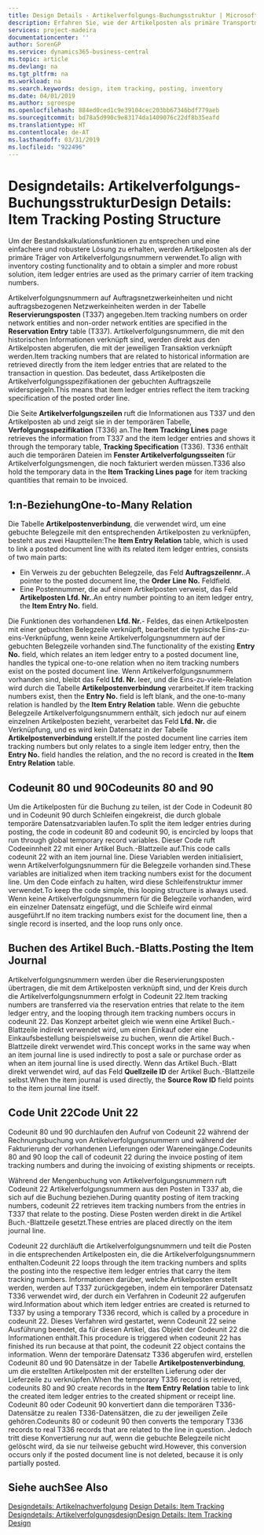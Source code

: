 ```yaml
---
title: Design Details - Artikelverfolgungs-Buchungsstruktur | Microsoft Docs
description: Erfahren Sie, wie der Artikelposten als primäre Transportmitteln von Artikelverfolgungsnummern verwendet wird.
services: project-madeira
documentationcenter: ''
author: SorenGP
ms.service: dynamics365-business-central
ms.topic: article
ms.devlang: na
ms.tgt_pltfrm: na
ms.workload: na
ms.search.keywords: design, item tracking, posting, inventory
ms.date: 04/01/2019
ms.author: sgroespe
ms.openlocfilehash: 884ed0ced1c9e39104cec203bb67346bdf779aeb
ms.sourcegitcommit: bd78a5d990c9e83174da1409076c22df8b35eafd
ms.translationtype: HT
ms.contentlocale: de-AT
ms.lasthandoff: 03/31/2019
ms.locfileid: "922496"
---
```

# <a name="design-details-item-tracking-posting-structure"></a><span data-ttu-id="5b474-103">Designdetails: Artikelverfolgungs-Buchungsstruktur</span><span class="sxs-lookup"><span data-stu-id="5b474-103">Design Details: Item Tracking Posting Structure</span></span>
<span data-ttu-id="5b474-104">Um der Bestandskalkulationsfunktionen zu entsprechen und eine einfachere und robustere Lösung zu erhalten, werden Artikelposten als der primäre Träger von Artikelverfolgungsnummern verwendet.</span><span class="sxs-lookup"><span data-stu-id="5b474-104">To align with inventory costing functionality and to obtain a simpler and more robust solution, item ledger entries are used as the primary carrier of item tracking numbers.</span></span>  
  
<span data-ttu-id="5b474-105">Artikelverfolgungsnummern auf Auftragsnetzwerkeinheiten und nicht auftragsbezogenen Netzwerkeinheiten werden in der Tabelle **Reservierungsposten** (T337) angegeben.</span><span class="sxs-lookup"><span data-stu-id="5b474-105">Item tracking numbers on order network entities and non-order network entities are specified in the **Reservation Entry** table (T337).</span></span> <span data-ttu-id="5b474-106">Artikelverfolgungsnummern, die mit den historischen Informationen verknüpft sind, werden direkt aus den Artikelposten abgerufen, die mit der jeweiligen Transaktion verknüpft werden.</span><span class="sxs-lookup"><span data-stu-id="5b474-106">Item tracking numbers that are related to historical information are retrieved directly from the item ledger entries that are related to the transaction in question.</span></span> <span data-ttu-id="5b474-107">Das bedeutet, dass Artikelposten die Artikelverfolgungsspezifikationen der gebuchten Auftragszeile widerspiegeln.</span><span class="sxs-lookup"><span data-stu-id="5b474-107">This means that item ledger entries reflect the item tracking specification of the posted order line.</span></span>  
  
<span data-ttu-id="5b474-108">Die Seite **Artikelverfolgungszeilen** ruft die Informationen aus T337 und den Artikelposten ab und zeigt sie in der temporären Tabelle, **Verfolgungsspezifikation** (T336) an.</span><span class="sxs-lookup"><span data-stu-id="5b474-108">The **Item Tracking Lines** page retrieves the information from T337 and the item ledger entries and shows it through the temporary table, **Tracking Specification** (T336).</span></span> <span data-ttu-id="5b474-109">T336 enthält auch die temporären Dateien im **Fenster Artikelverfolgungsseiten** für Artikelverfolgungsmengen, die noch fakturiert werden müssen.</span><span class="sxs-lookup"><span data-stu-id="5b474-109">T336 also hold the temporary data in the **Item Tracking Lines page** for item tracking quantities that remain to be invoiced.</span></span>  
  
## <a name="one-to-many-relation"></a><span data-ttu-id="5b474-110">1:n-Beziehung</span><span class="sxs-lookup"><span data-stu-id="5b474-110">One-to-Many Relation</span></span>  
<span data-ttu-id="5b474-111">Die Tabelle **Artikelpostenverbindung**, die verwendet wird, um eine gebuchte Belegzeile mit den entsprechenden Artikelposten zu verknüpfen, besteht aus zwei Hauptteilen:</span><span class="sxs-lookup"><span data-stu-id="5b474-111">The **Item Entry Relation** table, which is used to link a posted document line with its related item ledger entries, consists of two main parts:</span></span>  
  
* <span data-ttu-id="5b474-112">Ein Verweis zu der gebuchten Belegzeile, das Feld **Auftragszeilennr.**.</span><span class="sxs-lookup"><span data-stu-id="5b474-112">A pointer to the posted document line, the **Order Line No.**</span></span> <span data-ttu-id="5b474-113">Feld</span><span class="sxs-lookup"><span data-stu-id="5b474-113">field.</span></span>  
* <span data-ttu-id="5b474-114">Eine Postennummer, die auf einem Artikelposten verweist, das Feld **Artikelposten Lfd. Nr.**.</span><span class="sxs-lookup"><span data-stu-id="5b474-114">An entry number pointing to an item ledger entry, the **Item Entry No.** field.</span></span>  
  
<span data-ttu-id="5b474-115">Die Funktionen des vorhandenen **Lfd. Nr.**- Feldes, das einen Artikelposten mit einer gebuchten Belegzeile verknüpft, bearbeitet die typische Eins-zu-eins-Verknüpfung, wenn keine Artikelverfolgungsnummern auf der gebuchten Belegzeile vorhanden sind.</span><span class="sxs-lookup"><span data-stu-id="5b474-115">The functionality of the existing **Entry No.** field, which relates an item ledger entry to a posted document line, handles the typical one-to-one relation when no item tracking numbers exist on the posted document line.</span></span> <span data-ttu-id="5b474-116">Wenn Artikelverfolgungsnummern vorhanden sind, bleibt das Feld **Lfd. Nr.** leer, und die Eins-zu-viele-Relation wird durch die Tabelle **Artikelpostenverbindung** verarbeitet.</span><span class="sxs-lookup"><span data-stu-id="5b474-116">If item tracking numbers exist, then the **Entry No.** field is left blank, and the one-to-many relation is handled by the **Item Entry Relation** table.</span></span> <span data-ttu-id="5b474-117">Wenn die gebuchte Belegzeile Artikelverfolgungsnummern enthält, sich jedoch nur auf einem einzelnen Artikelposten bezieht, verarbeitet das Feld **Lfd. Nr.** die Verknüpfung, und es wird kein Datensatz in der Tabelle **Artikelpostenverbindung** erstellt.</span><span class="sxs-lookup"><span data-stu-id="5b474-117">If the posted document line carries item tracking numbers but only relates to a single item ledger entry, then the **Entry No.** field handles the relation, and the no record is created in the **Item Entry Relation** table.</span></span>  
  
## <a name="codeunits-80-and-90"></a><span data-ttu-id="5b474-118">Codeunit 80 und 90</span><span class="sxs-lookup"><span data-stu-id="5b474-118">Codeunits 80 and 90</span></span>  
<span data-ttu-id="5b474-119">Um die Artikelposten für die Buchung zu teilen, ist der Code in Codeunit 80 und in Codeunit 90 durch Schleifen eingekreist, die durch globale temporäre Datensatzvariablen laufen.</span><span class="sxs-lookup"><span data-stu-id="5b474-119">To split the item ledger entries during posting, the code in codeunit 80 and codeunit 90, is encircled by loops that run through global temporary record variables.</span></span> <span data-ttu-id="5b474-120">Dieser Code ruft Codeeinnheit 22 mit einer Artikel Buch.-Blattzeile auf.</span><span class="sxs-lookup"><span data-stu-id="5b474-120">This code calls codeunit 22 with an item journal line.</span></span> <span data-ttu-id="5b474-121">Diese Variablen werden initialisiert, wenn Artikelverfolgungsnummern für die Belegzeile vorhanden sind.</span><span class="sxs-lookup"><span data-stu-id="5b474-121">These variables are initialized when item tracking numbers exist for the document line.</span></span> <span data-ttu-id="5b474-122">Um den Code einfach zu halten, wird diese Schleifenstruktur immer verwendet.</span><span class="sxs-lookup"><span data-stu-id="5b474-122">To keep the code simple, this looping structure is always used.</span></span> <span data-ttu-id="5b474-123">Wenn keine Artikelverfolgungsnummern für die Belegzeile vorhanden, wird ein einzelner Datensatz eingefügt, und die Schleife wird einmal ausgeführt.</span><span class="sxs-lookup"><span data-stu-id="5b474-123">If no item tracking numbers exist for the document line, then a single record is inserted, and the loop runs only once.</span></span>  
  
## <a name="posting-the-item-journal"></a><span data-ttu-id="5b474-124">Buchen des Artikel Buch.-Blatts.</span><span class="sxs-lookup"><span data-stu-id="5b474-124">Posting the Item Journal</span></span>  
<span data-ttu-id="5b474-125">Artikelverfolgungsnummern werden über die Reservierungsposten übertragen, die mit dem Artikelposten verknüpft sind, und der Kreis durch die Artikelverfolgungsnummern erfolgt in Codeunit 22.</span><span class="sxs-lookup"><span data-stu-id="5b474-125">Item tracking numbers are transferred via the reservation entries that relate to the item ledger entry, and the looping through item tracking numbers occurs in codeunit 22.</span></span> <span data-ttu-id="5b474-126">Das Konzept arbeitet gleich wie wenn eine Artikel Buch.-Blattzeile indirekt verwendet wird, um einen Einkauf oder eine Einkaufsbestellung beispielsweise zu buchen, wenn die Artikel Buch.-Blattzeile direkt verwendet wird.</span><span class="sxs-lookup"><span data-stu-id="5b474-126">This concept works in the same way when an item journal line is used indirectly to post a sale or purchase order as when an item journal line is used directly.</span></span> <span data-ttu-id="5b474-127">Wenn das Artikel Buch.-Blatt direkt verwendet wird, auf das Feld **Quellzeile ID** der Artikel Buch.-Blattzeile selbst.</span><span class="sxs-lookup"><span data-stu-id="5b474-127">When the item journal is used directly, the **Source Row ID** field points to the item journal line itself.</span></span>  
  
## <a name="code-unit-22"></a><span data-ttu-id="5b474-128">Code Unit 22</span><span class="sxs-lookup"><span data-stu-id="5b474-128">Code Unit 22</span></span>  
<span data-ttu-id="5b474-129">Codeunit 80 und 90 durchlaufen den Aufruf von Codeunit 22 während der Rechnungsbuchung von Artikelverfolgungsnummern und während der Fakturierung der vorhandenen Lieferungen oder Wareneingänge.</span><span class="sxs-lookup"><span data-stu-id="5b474-129">Codeunits 80 and 90 loop the call of codeunit 22 during the invoice posting of item tracking numbers and during the invoicing of existing shipments or receipts.</span></span>  
  
<span data-ttu-id="5b474-130">Während der Mengenbuchung von Artikelverfolgungsnummern ruft Codeunit 22 Artikelverfolgungsnummern aus den Posten in T337 ab, die sich auf die Buchung beziehen.</span><span class="sxs-lookup"><span data-stu-id="5b474-130">During quantity posting of item tracking numbers, codeunit 22 retrieves item tracking numbers from the entries in T337 that relate to the posting.</span></span> <span data-ttu-id="5b474-131">Diese Posten werden direkt in die Artikel Buch.-Blattzeile gesetzt.</span><span class="sxs-lookup"><span data-stu-id="5b474-131">These entries are placed directly on the item journal line.</span></span>  
  
<span data-ttu-id="5b474-132">Codeunit 22 durchläuft die Artikelverfolgungsnummern und teilt die Posten in die entsprechenden Artikelposten ein, die die Artikelverfolgungsnummern enthalten.</span><span class="sxs-lookup"><span data-stu-id="5b474-132">Codeunit 22 loops through the item tracking numbers and splits the posting into the respective item ledger entries that carry the item tracking numbers.</span></span> <span data-ttu-id="5b474-133">Informationen darüber, welche Artikelposten erstellt werden, werden auf T337 zurückgegeben, indem ein temporärer Datensatz T336 verwendet wird, der durch ein Verfahren in Codeunit 22 aufgerufen wird.</span><span class="sxs-lookup"><span data-stu-id="5b474-133">Information about which item ledger entries are created is returned to T337 by using a temporary T336 record, which is called by a procedure in codeunit 22.</span></span> <span data-ttu-id="5b474-134">Dieses Verfahren wird gestartet, wenn Codeunit 22 seine Ausführung beendet, da für diesen Artikel, das Objekt der Codeunit 22 die Informationen enthält.</span><span class="sxs-lookup"><span data-stu-id="5b474-134">This procedure is triggered when codeunit 22 has finished its run because at that point, the codeunit 22 object contains the information.</span></span> <span data-ttu-id="5b474-135">Wenn der temporäre Datensatz T336 abgerufen wird, erstellen Codeunit 80 und 90 Datensätze in der Tabelle **Artikelpostenverbindung**, um die erstellten Artikelposten mit der erstellten Lieferung oder der Lieferzeile zu verknüpfen.</span><span class="sxs-lookup"><span data-stu-id="5b474-135">When the temporary T336 record is retrieved, codeunits 80 and 90 create records in the **Item Entry Relation** table to link the created item ledger entries to the created shipment or receipt line.</span></span> <span data-ttu-id="5b474-136">Codeunit 80 oder Codeunit 90 konvertiert dann die temporären T336-Datensätze zu realen T336-Datensätzen, die zu der jeweiligen Zeile gehören.</span><span class="sxs-lookup"><span data-stu-id="5b474-136">Codeunits 80 or codeunit 90 then converts the temporary T336 records to real T336 records that are related to the line in question.</span></span> <span data-ttu-id="5b474-137">Jedoch tritt diese Konvertierung nur auf, wenn die gebuchte Belegzeile nicht gelöscht wird, da sie nur teilweise gebucht wird.</span><span class="sxs-lookup"><span data-stu-id="5b474-137">However, this conversion occurs only if the posted document line is not deleted, because it is only partially posted.</span></span>  
  
## <a name="see-also"></a><span data-ttu-id="5b474-138">Siehe auch</span><span class="sxs-lookup"><span data-stu-id="5b474-138">See Also</span></span>  
<span data-ttu-id="5b474-139">[Designdetails: Artikelnachverfolgung](design-details-item-tracking.md) </span><span class="sxs-lookup"><span data-stu-id="5b474-139">[Design Details: Item Tracking](design-details-item-tracking.md) </span></span>  
[<span data-ttu-id="5b474-140">Designdetails: Artikelverfolgungsdesign</span><span class="sxs-lookup"><span data-stu-id="5b474-140">Design Details: Item Tracking Design</span></span>](design-details-item-tracking-design.md)